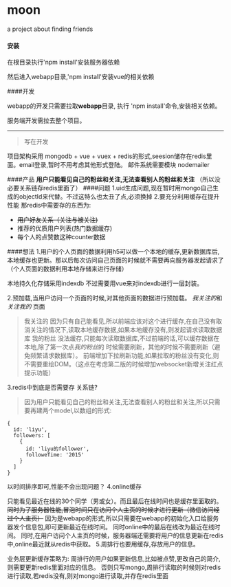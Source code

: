 # moon
a project about finding friends
#### 安装

在根目录执行'npm install'安装服务器依赖

然后进入webapp目录,'npm install'安装vue的相关依赖

####开发

webapp的开发只需要拉取**webapp**目录,
执行 'npm install'命令,安装相关依赖。

服务端开发需拉去整个项目。

-----
>   写在开发

项目架构采用 mongodb + vue + vuex + redis的形式,seesion储存在redis里面。email登录,暂时不用考虑其他形式登陆。
邮件系统需要模块 nodemailer


####产品
**用户只能看见自己的粉丝和关注,无法查看别人的粉丝和关注** （所以没必要关系链存redis里面了）
####问题
1.uid生成问题,现在暂时用mongo自己生成的objectId来代替。不过这特么也太丑了点,必须换掉
2.要充分利用缓存在提升性能
那redis中需要存的东西为:
* ~~用户好友关系（关注与被关注)~~
* 推荐的优质用户列表(热门数据缓存)
* 每个人的点赞数这种counter数据

####想法
1.用户的个人页面的数据利用h5可以做一个本地的缓存,更新数据库后,本地缓存也更新。那以后每次访问自己页面的时候就不需要再向服务器发起请求了（个人页面的数据利用本地存储来进行存储） 

本地持久化存储采用indexdb 不过需要用vue来对indexdb进行一层封装。

2.预加载,当用户访问一个页面的时候,对其他页面的数据进行预加载。 *我关注的*和  *关注我的* 页面
> 我关注的 因为只有自己能看见,所以前端应该对这个进行缓存,在自己没有取消关注的情况下,读取本地缓存数据,如果本地缓存没有,则发起请求读取数据库
我的粉丝 没法缓存,只能每次读取数据库,不过前端的话,可以缓存数据在本地,除了第一次点*我的粉丝*的 时候需要刷新，其他的时候不需要刷新（避免频繁请求数据库）。
前端增加下拉刷新功能,如果拉取的粉丝没有变化,则不需要重绘DOM。（这点在考虑第二版的时候增加websocket新增关注红点提示功能）

3.redis中到底是否需要存 关系链?
> 因为用户只能看见自己的粉丝和关注,无法查看别人的粉丝和关注,所以只需要再建两个model,以数组的形式:
```
{
  id: 'liyu',
  followers: [
    {
      id: 'liyu的follower',
      followeTime: '2015'
    }
  ]
}
```
以时间排序即可,性能不会出现问题？
4.online缓存
 
只能看见最近在线的30个同学（男或女）。而且最后在线时间也是缓存里面取的。
~~同时为了服务器性能,冒泡时间只在访问个人主页的时候才进行更新（微信访问经过个人主页）~~
因为是webapp的形式,所以只需要在webapp的初始化入口给服务器发个信息包,即可更新最近在线时间。
同时online中的最后在线改为最近在线时间。
同时,在用户访问个人主页的时候，服务器端还需要将用户的信息更新在redis中,online最近就从redis中获取。
5.周排行也要用缓存,存放用户的信息。
> 
业务层更新缓存策略为: 周排行的用户如果更新信息,比如被点赞,更改自己的简介,则需要更新redis里面对应的信息。
否则只写mongo,周排行读取的时候则对redis进行读取,若redis没有,则对mongo进行读取,并存在redis里面
